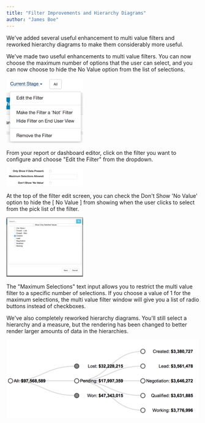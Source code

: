 ```yaml
---
title: "Filter Improvements and Hierarchy Diagrams"
author: "James Boe"
---
```

We've added several useful enhancement to multi value filters and reworked hierarchy diagrams to make them considerably more useful.<!--more-->

We've made two useful enhancements to multi value filters. You can now choose the maximum number of options that the user can select, and you can now choose to hide the No Value option from the list of selections.

<img src="/images/edit_filter_example.png" style="max-width:200px" alt="Filter Edit" class="img img-responsive"/>

From your report or dashboard editor, click on the filter you want to configure and choose "Edit the Filter" from the dropdown.

<img src="/images/filter_options.png" style="max-width:200px"  alt="Filter Options" class="img img-responsive"/>

At the top of the filter edit screen, you can check the Don't Show 'No Value' option to hide the [ No Value ] from showing when the user clicks to select from the pick list of the filter.

<img src="/images/filter_radio_buttons.png" style="max-width:200px" alt="Filter Radio Buttons" class="img img-responsive"/>

The "Maximum Selections" text input allows you to restrict the multi value filter to a specific number of selections. If you choose a value of 1 for the maximum selections, the multi value filter window will give you a list of radio buttons instead of checkboxes.

We've also completely reworked hierarchy diagrams. You'll still select a hierarchy and a measure, but the rendering has been changed to better render larger amounts of data in the hierarchies.

<img src="/images/hierarchy_diagram_sample.png" alt="Hierarchy Diagram" class="img img-responsive"/>

